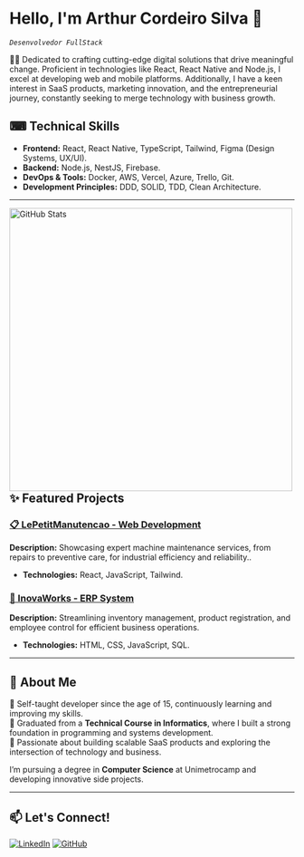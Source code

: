 #  Hello, I'm Arthur Cordeiro Silva 👋
*`Desenvolvedor FullStack`*

🐱‍👤 Dedicated to crafting cutting-edge digital solutions that drive meaningful change. Proficient in technologies like React, React Native and Node.js, I excel at developing web and mobile platforms. Additionally, I have a keen interest in SaaS products, marketing innovation, and the entrepreneurial journey, constantly seeking to merge technology with business growth.

## ⌨ Technical Skills
- **Frontend:** React, React Native, TypeScript, Tailwind, Figma (Design Systems, UX/UI).
- **Backend:** Node.js, NestJS, Firebase.
- **DevOps & Tools:** Docker, AWS, Vercel, Azure, Trello, Git.
- **Development Principles:** DDD, SOLID, TDD, Clean Architecture.
---
<img 
      align="left" 
      alt="GitHub Stats" 
      height="500" 
      src="https://github-readme-stats.vercel.app/api/top-langs/?username=arthurcordeirosilva&theme=tokyonight&layout=compact&custom_title=Tecnologias&langs_count=9" 
  />

## ✨ Featured Projects
### [📋 LePetitManutencao - Web Development](https://github.com/arthurcordeirosilva/Site-LePetit-Manutencao)
**Description:** Showcasing expert machine maintenance services, from repairs to preventive care, for industrial efficiency and reliability..
- **Technologies:** React, JavaScript, Tailwind.

### [🦺 InovaWorks - ERP System](https://github.com/arthurcordeirosilva/InovaWorks-ERP)
**Description:** Streamlining inventory management, product registration, and employee control for efficient business operations.
- **Technologies:** HTML, CSS, JavaScript, SQL.

---

## 📝 About Me
🔹 Self-taught developer since the age of 15, continuously learning and improving my skills.  
🔹 Graduated from a **Technical Course in Informatics**, where I built a strong foundation in programming and systems development.  
🔹 Passionate about building scalable SaaS products and exploring the intersection of technology and business.

I’m pursuing a degree in **Computer Science** at Unimetrocamp and developing innovative side projects.

---

## 📫 Let's Connect!
[![LinkedIn](https://img.shields.io/badge/LinkedIn-%230077B5.svg?style=for-the-badge&logo=linkedin&logoColor=white)](https://www.linkedin.com/in/arthur-cordeiro-silva-8235a7288/)
[![GitHub](https://img.shields.io/badge/GitHub-%23181717.svg?style=for-the-badge&logo=github&logoColor=white)](https://github.com/arthurcordeirosilva)
